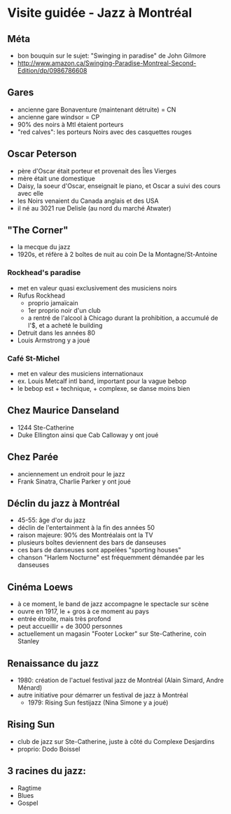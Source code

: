 # Visite guidée - Jazz à Montréal

## Méta
* bon bouquin sur le sujet: "Swinging in paradise" de John Gilmore
* http://www.amazon.ca/Swinging-Paradise-Montreal-Second-Edition/dp/0986786608

## Gares
* ancienne gare Bonaventure (maintenant détruite) = CN
* ancienne gare windsor = CP
* 90% des noirs à Mtl étaient porteurs
* "red calves": les porteurs Noirs avec des casquettes rouges

## Oscar Peterson
* père d'Oscar était porteur et provenait des Îles Vierges
* mère était une domestique
* Daisy, la soeur d'Oscar, enseignait le piano, et Oscar a suivi des cours avec elle
* les Noirs venaient du Canada anglais et des USA
* il né au 3021 rue Delisle (au nord du marché Atwater)

## "The Corner"
* la mecque du jazz
* 1920s, et réfère à 2 boîtes de nuit au coin De la Montagne/St-Antoine

### Rockhead's paradise
* met en valeur quasi exclusivement des musiciens noirs
* Rufus Rockhead
  * proprio jamaïcain
  * 1er proprio noir d'un club
  * a rentré de l'alcool à Chicago durant la prohibition, a accumulé de l'$, et a acheté le building
* Detruit dans les années 80
* Louis Armstrong y a joué

### Café St-Michel
* met en valeur des musiciens internationaux
* ex. Louis Metcalf intl band, important pour la vague bebop
* le bebop est + technique, + complexe, se danse moins bien

## Chez Maurice Danseland
* 1244 Ste-Catherine
* Duke Ellington ainsi que Cab Calloway y ont joué

## Chez Parée
* anciennement un endroit pour le jazz
* Frank Sinatra, Charlie Parker y ont joué

## Déclin du jazz à Montréal
* 45-55: âge d'or du jazz
* déclin de l'entertainment à la fin des années 50
* raison majeure: 90% des Montréalais ont la TV
* plusieurs boîtes deviennent des bars de danseuses
* ces bars de danseuses sont appelées "sporting houses"
* chanson "Harlem Nocturne" est fréquemment démandée par les danseuses

## Cinéma Loews
* à ce moment, le band de jazz accompagne le spectacle sur scène
* ouvre en 1917, le + gros à ce moment au pays
* entrée étroite, mais très profond
* peut accueillir + de 3000 personnes
* actuellement un magasin "Footer Locker" sur Ste-Catherine, coin Stanley

## Renaissance du jazz
* 1980: création de l'actuel festival jazz de Montréal (Alain Simard, Andre Ménard)
* autre initiative pour démarrer un festival de jazz à Montréal
  * 1979: Rising Sun festijazz (Nina Simone y a joué)

## Rising Sun
* club de jazz sur Ste-Catherine, juste à côté du Complexe Desjardins
* proprio: Dodo Boissel

## 3 racines du jazz:
* Ragtime
* Blues
* Gospel